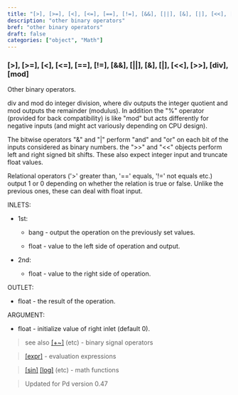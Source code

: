 ```yaml
---
title: "[>], [>=], [<], [<=], [==], [!=], [&&], [||], [&], [|], [<<], [>>], [div], [mod]"
description: "other binary operators"
bref: "other binary operators"
draft: false
categories: ["object", "Math"]
---
```


### [>], [>=], [<], [<=], [==], [!=], [&&], [||], [&], [|], [&lt;&lt;], [&gt;&gt;], [div], [mod]

Other binary operators.

div and mod do integer division, where div outputs the integer quotient and mod outputs the remainder (modulus). In addition the "%" operator (provided for back compatibility) is like "mod" but acts differently for negative inputs (and might act variously depending on CPU design).

The bitwise operators "&" and "|" perform "and" and "or" on each bit of the inputs considered as binary numbers. the "&gt;&gt;" and "&lt;&lt;" objects perform left and right signed bit shifts. These also expect integer input and truncate float values.

Relational operators ('>' greater than, '==' equals, '!=' not equals etc.) output 1 or 0 depending on whether the relation is true or false. Unlike the previous ones, these can deal with float input.


INLETS:

- 1st:

  - bang - output the operation on the previously set values.

  - float - value to the left side of operation and output.

- 2nd:

  - float - value to the right side of operation.

OUTLET:

- float - the result of the operation.

ARGUMENT:

- float - initialize value of right inlet (default 0).

> see also [[+~]](../#) (etc) - binary signal operators

> [[expr]](../expr-family) - evaluation expressions

> [[sin]](../#) [[log]](../#) (etc) - math functions

> Updated for Pd version 0.47
 
